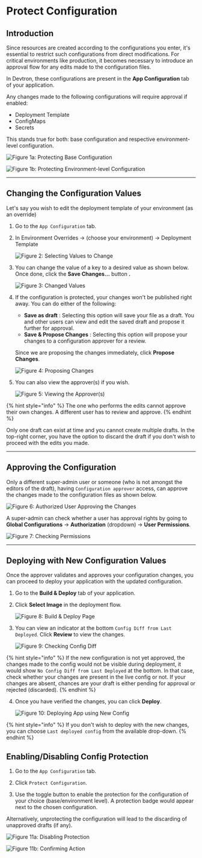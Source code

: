 # Protect Configuration

## Introduction

Since resources are created according to the configurations you enter, it's essential to restrict such configurations from direct modifications. For critical environments like production, it becomes necessary to introduce an approval flow for any edits made to the configuration files.

In Devtron, these configurations are present in the **App Configuration** tab of your application.

Any changes made to the following configurations will require approval if enabled:

- Deployment Template
- ConfigMaps
- Secrets

This stands true for both: base configuration and respective environment-level configuration.

![Figure 1a: Protecting Base Configuration](https://devtron-public-asset.s3.us-east-2.amazonaws.com/images/creating-application/config-approval/base-config.jpg)

![Figure 1b: Protecting Environment-level Configuration](https://devtron-public-asset.s3.us-east-2.amazonaws.com/images/creating-application/config-approval/env-config.jpg)

---

## Changing the Configuration Values

Let's say you wish to edit the deployment template of your environment (as an override)

1. Go to the `App Configuration` tab.

2. In Environment Overrides → (choose your environment) → Deployment Template 

    ![Figure 2: Selecting Values to Change](https://devtron-public-asset.s3.us-east-2.amazonaws.com/images/creating-application/config-approval/edit-deployment-template.jpg)

3. You can change the value of a key to a desired value as shown below. Once done, click the **Save Changes…** button **.**

    ![Figure 3: Changed Values](https://devtron-public-asset.s3.us-east-2.amazonaws.com/images/creating-application/config-approval/changed-values.jpg)

4. If the configuration is protected, your changes won't be published right away. You can do either of the following:

    * **Save as draft** : Selecting this option will save your file as a draft. You and other users can view and edit the saved draft and propose it further for approval.
    * **Save & Propose Changes** : Selecting this option will propose your changes to a configuration approver for a review.

    Since we are proposing the changes immediately, click **Propose Changes**.

    ![Figure 4: Proposing Changes](https://devtron-public-asset.s3.us-east-2.amazonaws.com/images/creating-application/config-approval/propose-changes.jpg)

5. You can also view the approver(s) if you wish.

    ![Figure 5: Viewing the Approver(s)](https://devtron-public-asset.s3.us-east-2.amazonaws.com/images/creating-application/config-approval/approver-list-1.jpeg)

{% hint style="info" %}
The one who performs the edits cannot approve their own changes. A different user has to review and approve.
{% endhint %}

Only one draft can exist at time and you cannot create multiple drafts. In the top-right corner, you have the option to discard the draft if you don't wish to proceed with the edits you made. 

---

## Approving the Configuration

Only a different super-admin user or someone (who is not amongst the editors of the draft), having `Configuration approver` access, can approve the changes made to the configuration files as shown below.

![Figure 6: Authorized User Approving the Changes](https://devtron-public-asset.s3.us-east-2.amazonaws.com/images/creating-application/config-approval/approval-screen.jpg)

A super-admin can check whether a user has approval rights by going to **Global Configurations** → **Authorization** (dropdown) → **User Permissions**.

![Figure 7: Checking Permissions](https://devtron-public-asset.s3.us-east-2.amazonaws.com/images/creating-application/config-approval/config-approver-1.jpg)


---

## Deploying with New Configuration Values

Once the approver validates and approves your configuration changes, you can proceed to deploy your application with the updated configuration.

1. Go to the **Build & Deploy** tab of your application.

2. Click **Select Image** in the deployment flow. 

    ![Figure 8: Build & Deploy Page](https://devtron-public-asset.s3.us-east-2.amazonaws.com/images/creating-application/config-approval/deploy-pipeline.jpg)

3. You can view an indicator at the bottom `Config Diff from Last Deployed`. Click **Review** to view the changes.

    ![Figure 9: Checking Config Diff](https://devtron-public-asset.s3.us-east-2.amazonaws.com/images/creating-application/config-approval/review-config-diff.jpg)

{% hint style="info" %}
If the new configuration is not yet approved, the changes made to the config would not be visible during deployment, it would show `No Config Diff from Last Deployed` at the bottom. In that case, check whether your changes are present in the live config or not. If your changes are absent, chances are your draft is either pending for approval or rejected (discarded).
{% endhint %}

4. Once you have verified the changes, you can click **Deploy**.

    ![Figure 10: Deploying App using New Config](https://devtron-public-asset.s3.us-east-2.amazonaws.com/images/creating-application/config-approval/deploy.jpg)

{% hint style="info" %}
If you don't wish to deploy with the new changes, you can choose `Last deployed config` from the available drop-down.
{% endhint %}

## Enabling/Disabling Config Protection

1. Go to the `App Configuration` tab.

2. Click `Protect Configuration`.

3. Use the toggle button to enable the protection for the configuration of your choice (base/environment level). A protection badge would appear next to the chosen configuration.

Alternatively, unprotecting the configuration will lead to the discarding of unapproved drafts (if any).

![Figure 11a: Disabling Protection](https://devtron-public-asset.s3.us-east-2.amazonaws.com/images/creating-application/config-approval/toggle-protection.jpg)

![Figure 11b: Confirming Action](https://devtron-public-asset.s3.us-east-2.amazonaws.com/images/creating-application/config-approval/unprotect.jpg)

